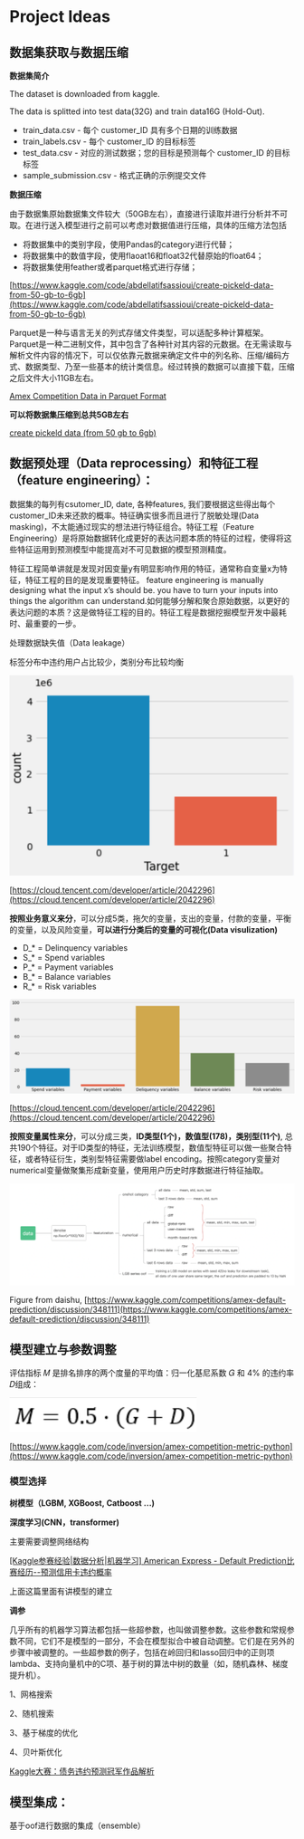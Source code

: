 # Project Ideas

## 数据集获取与数据压缩

**数据集简介**

The dataset is downloaded from kaggle.

The data is splitted into test data(32G) and train data16G (Hold-Out). 

- train_data.csv - 每个 customer_ID 具有多个日期的训练数据
- train_labels.csv - 每个 customer_ID 的目标标签
- test_data.csv - 对应的测试数据；您的目标是预测每个 customer_ID 的目标标签
- sample_submission.csv - 格式正确的示例提交文件

**数据压缩**

由于数据集原始数据集文件较大（50GB左右），直接进行读取并进行分析并不可取。在进行送入模型进行之前可以考虑对数据值进行压缩，具体的压缩方法包括

- 将数据集中的类别字段，使用Pandas的category进行代替；
- 将数据集中的数值字段，使用flaoat16和float32代替原始的float64；
- 将数据集使用feather或者parquet格式进行存储；

[https://www.kaggle.com/code/abdellatifsassioui/create-pickeld-data-from-50-gb-to-6gb](https://www.kaggle.com/code/abdellatifsassioui/create-pickeld-data-from-50-gb-to-6gb)

Parquet是一种与语言无关的列式存储文件类型，可以适配多种计算框架。Parquet是一种二进制文件，其中包含了各种针对其内容的元数据。在无需读取与解析文件内容的情况下，可以仅依靠元数据来确定文件中的列名称、压缩/编码方式、数据类型、乃至一些基本的统计类信息。经过转换的数据可以直接下载，压缩之后文件大小11GB左右。

[Amex Competition Data in Parquet Format](https://www.kaggle.com/datasets/odins0n/amex-parquet)

**可以将数据集压缩到总共5GB左右**

[create pickeld data (from 50 gb to 6gb)](https://www.kaggle.com/code/abdellatifsassioui/create-pickeld-data-from-50-gb-to-6gb)

## 数据预处理（Data reprocessing）和特征工程（feature engineering）：

数据集的每列有csutomer_ID, date, 各种features, 我们要根据这些得出每个customer_ID未来还款的概率。特征确实很多而且进行了脱敏处理(Data masking)，不太能通过现实的想法进行特征组合。特征工程（Feature Engineering）是将原始数据转化成更好的表达问题本质的特征的过程，使得将这些特征运用到预测模型中能提高对不可见数据的模型预测精度。

特征工程简单讲就是发现对因变量y有明显影响作用的特征，通常称自变量x为特征，特征工程的目的是发现重要特征。 feature engineering is manually designing what the input x’s should be. you have to turn your inputs into things the algorithm can understand.如何能够分解和聚合原始数据，以更好的表达问题的本质？这是做特征工程的目的。特征工程是数据挖掘模型开发中最耗时、最重要的一步。

处理数据缺失值（Data leakage）

标签分布中违约用户占比较少，类别分布比较均衡

![Untitled](Project%20Ideas%20e85b0031d2b54d35b260d0d36850e809/Untitled.png)

[https://cloud.tencent.com/developer/article/2042296](https://cloud.tencent.com/developer/article/2042296)

**按照业务意义来分**，可以分成5类，拖欠的变量，支出的变量，付款的变量，平衡的变量，以及风险变量，**可以进行分类后的变量的可视化(Data visulization)**

- D_* = Delinquency variables
- S_* = Spend variables
- P_* = Payment variables
- B_* = Balance variables
- R_* = Risk variables

![Untitled](Project%20Ideas%20e85b0031d2b54d35b260d0d36850e809/Untitled%201.png)

[https://cloud.tencent.com/developer/article/2042296](https://cloud.tencent.com/developer/article/2042296)

**按照变量属性来分**，可以分成三类，**ID类型(1个)，数值型(178)，类别型(11个)**, 总共190个特征。对于ID类型的特征，无法训练模型，数值型特征可以做一些聚合特征，或者特征衍生，类别型特征需要做label encoding。按照category变量对numerical变量做聚集形成新变量，使用用户历史时序数据进行特征抽取。

![Untitled](Project%20Ideas%20e85b0031d2b54d35b260d0d36850e809/Untitled%202.png)

Figure from daishu, [https://www.kaggle.com/competitions/amex-default-prediction/discussion/348111](https://www.kaggle.com/competitions/amex-default-prediction/discussion/348111)

## 模型建立与参数调整

评估指标 𝑀 是排名排序的两个度量的平均值：归一化基尼系数 𝐺 和 4% 的违约率 𝐷组成：

![Untitled](Project%20Ideas%20e85b0031d2b54d35b260d0d36850e809/Untitled%203.png)

[https://www.kaggle.com/code/inversion/amex-competition-metric-python](https://www.kaggle.com/code/inversion/amex-competition-metric-python)

### 模型选择

**树模型（LGBM, XGBoost, Catboost ...)**

****深度学习(CNN，transformer)****

主要需要调整网络结构

[[Kaggle参赛经验|数据分析|机器学习] American Express - Default Prediction比赛经历--预测信用卡违约概率](https://www.cnblogs.com/xiayee/p/16625071.html)

上面这篇里面有讲模型的建立

**调参**

几乎所有的机器学习算法都包括一些超参数，也叫做调整参数。这些参数和常规参数不同，它们不是模型的一部分，不会在模型拟合中被自动调整。它们是在另外的步骤中被调整的。一些超参数的例子，包括在岭回归和lasso回归中的正则项lambda、支持向量机中的C项、基于树的算法中树的数量（如，随机森林、梯度提升机）。

1、网格搜索 

2、随机搜索 

3、基于梯度的优化 

4、贝叶斯优化

[Kaggle大赛：债务违约预测冠军作品解析](https://cloud.tencent.com/developer/article/1135401?from=article.detail.2042296)

## 模型集成：

基于oof进行数据的集成（ensemble）
